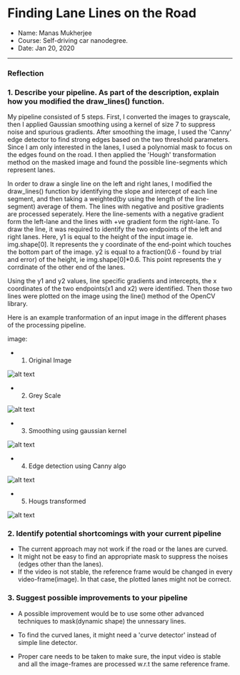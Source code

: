 # **Finding Lane Lines on the Road** 
- Name: Manas Mukherjee
- Course: Self-driving car nanodegree. 
- Date: Jan 20, 2020


[//]: # (Image References) 

[image1]: ./examples/grayscale.jpg "Grayscale"

---

### Reflection

### 1. Describe your pipeline. As part of the description, explain how you modified the draw_lines() function.

My pipeline consisted of 5 steps. First, I converted the images to grayscale, then I applied Gaussian smoothing using a kernel of size 7 to suppress noise and spurious gradients. After smoothing the image, I used the 'Canny' edge detector to find strong edges based on the two threshold parameters. Since I am only interested in the lanes, I used a polynomial mask to focus on the edges found on the road. I then applied the 'Hough' transformation method on the masked image and found the possible line-segments which represent lanes. 

In order to draw a single line on the left and right lanes, I modified the draw_lines() function by identifying the slope and intercept of each line segment, and then taking a weighted(by using the length of the line-segment) average of them. The lines with negative and positive gradients are processed seperately. Here the line-sements with a negative gradient form the left-lane and the lines with +ve gradient form the right-lane. 
To draw the line, it was required to identify the two endpoints of the left and right lanes. 
Here, y1 is equal to the height of the input image ie. img.shape[0]. It represents the y coordinate of the end-point which touches the bottom part of the image. 
y2 is equal to a fraction(0.6 - found by trial and error) of the height, ie img.shape[0]*0.6. This point represents the y corrdinate of the other end of the lanes. 

Using the y1 and y2 values, line specific gradients and intercepts, the x coordinates of the two endpoints(x1 and x2) were identified. Then those two lines were plotted on the image using the line() method of the OpenCV library.

 
Here is an example tranformation of an input image in the different phases of the processing pipeline. 

image: 

- 1. Original Image

![alt text](report_images/1_original.png)

- 2. Grey Scale

![alt text](report_images/2_grey_scale.png)

- 3. Smoothing using gaussian kernel

![alt text](report_images/3_gaussian_kernel_processed.png)

- 4. Edge detection using Canny algo

![alt text](report_images/4_canny_processed.png)

- 5. Hougs transformed 

![alt text](report_images/5_areas_of_interest_masked.png)

### 2. Identify potential shortcomings with your current pipeline

- The current approach may not work if the road or the lanes are curved. 
- It might not be easy to find an appropriate mask to suppress the noises (edges other than the lanes).
- If the video is not stable, the reference frame would be changed in every video-frame(image). In that case, the plotted lanes might not be correct. 


### 3. Suggest possible improvements to your pipeline

- A possible improvement would be to use some other advanced techniques to mask(dynamic shape) the unnessary lines. 

- To find the curved lanes, it might need a 'curve detector' instead of simple line detector.

- Proper care needs to be taken to make sure, the input video is stable and all the image-frames are processed w.r.t the same reference frame. 


 

